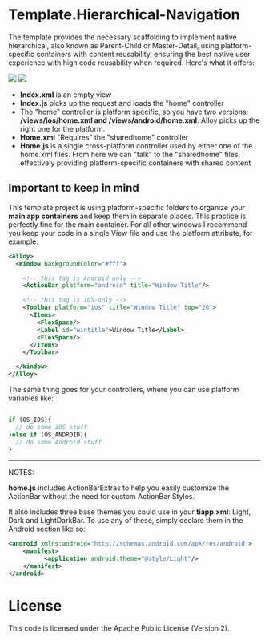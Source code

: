 # Template.Hierarchical-Navigation


The template provides the necessary scaffolding to implement native hierarchical, also known as Parent-Child or Master-Detail, using platform-specific containers with content reusability, ensuring the best native user experience with high code reusability when required.  Here's what it offers:

![](http://drops.ricardoalcocer.com/drops/readme_image-Nxc2gu6gH5.png)
![](http://sht.tl/VYhJar)

* **Index.xml** is an empty view
* **Index.js** picks up the request and loads the "home" controller
* The "home" controller is platform specific, so you have two versions: **/views/ios/home.xml and /views/android/home.xml**. Alloy picks up the right one for the platform.
* **Home.xml** "Requires" the "sharedhome" controller
* **Home.js** is a single cross-platform controller used by either one of the home.xml files.  From here we can "talk" to the "sharedhome" files, effectively providing platform-specific containers with shared content

## Important to keep in mind
This template project is using platform-specific folders to organize your **main app containers** and keep them in separate places.  This practice is perfectly fine for the main container.  For all other windows I recommend you keep your code in a single View file and use the platform attribute, for example:

```xml
<Alloy>
  <Window backgroundColor="#fff">

    <!-- this tag is Android-only -->
    <ActionBar platform="android" title="Window Title"/>

    <!-- this tag is iOS-only -->
    <Toolbar platform="ios" title="Window Title" top="20">
      <Items>
        <FlexSpace/>
        <Label id="wintitle">Window Title</Label>
        <FlexSpace/>
      </Items>
    </Toolbar>

  </Window>
</Alloy>
```

The same thing goes for your controllers, where you can use platform variables like:

```javascript

if (OS_IOS){
  // do some iOS stuff
}else if (OS_ANDROID){
  // do some Android stuff
}

```

---

NOTES: 

**home.js** includes ActionBarExtras to help you easily customize the ActionBar without the need for custom ActionBar Styles.

It also includes three base themes you could use in your **tiapp.xml**: Light, Dark and LightDarkBar.  To use any of these, simply declare them in the Android section like so:

````xml
<android xmlns:android="http://schemas.android.com/apk/res/android">
    <manifest>
          <application android:theme="@style/Light"/>
    </manifest>
</android>
````

# License

This code is licensed under the Apache Public License (Version 2).
